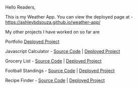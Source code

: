 Hello Readers,

This is my Weather App. You can view the deployed page at - https://ashleybdsouza.github.io/weather-app/

My other projects I have worked on so far are

Portfolio 
[Deployed Project](https://ashleybdsouza.github.io/ashley-portfolio/)

Javascript Calculator - [Source Code](https://github.com/ashleybdsouza/tech-journey) | [Deployed Project](https://ashleybdsouza.netlify.app/pages/1-calculator/)

Grocery List - [Source Code](https://github.com/ashleybdsouza/tech-journey) | [Deployed Project](https://ashleybdsouza.netlify.app/pages/2-grocery-list/)

Football Standings - [Source Code](https://github.com/ashleybdsouza/tech-journey) | [Deployed Project](https://ashleybdsouza.netlify.app/pages/4-football-standings/)

Recipe Finder - [Source Code](https://github.com/ashleybdsouza/tech-journey) | [Deployed Project](https://ashleybdsouza.netlify.app/pages/3-recipe-finder/) 